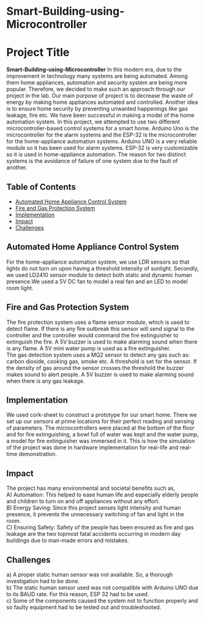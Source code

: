 # Smart-Building-using-Microcontroller
# Project Title
**Smart-Building-using-Microcontroller**
In this modern era, due to the improvement in technology many systems are being automated. Among them home appliances, automation and security system are being more popular. Therefore, we decided to make such an approach through our project in the lab. Our main purpose of project is to decrease the waste of energy by making home appliances automated and controlled. Another idea is to ensure home security by preventing unwanted happenings like gas leakage, fire etc. We have been successful in making a model of the home automation system. 
In this project, we attempted to use two different microcontroller-based control systems for a smart home. Arduino Uno is the microcontroller for the alarm systems and the ESP-32 is the microcontroller for the home-appliance automation systems. Arduino UNO is a very reliable module so it has been used for alarm systems. ESP-32 is very customizable so it is used in home-appliance automation. The reason for two distinct systems is the avoidance of failure of one system due to the fault of another. 

## Table of Contents
- [Automated Home Appliance Control System](#automated-home-appliance-control-system)
- [Fire and Gas Protection System](#fire-and-gas-protection-system)
- [Implementation](#implementation)
- [Impact](#impact)
- [Challenges](#challenges)

## Automated Home Appliance Control System
For the home-appliance automation system, we use LDR sensors so that lights do not turn on upon having a threshold intensity of sunlight. Secondly, we used LD2410 sensor module to detect both static and dynamic human presence.We used a 5V DC fan to model a real fan and an LED to model room light.

## Fire and Gas Protection System
The fire protection system uses a flame sensor module, which is used to detect flame. If there is any fire outbreak this sensor will send signal to the controller and the controller would command the fire extinguisher to extinguish the fire. A 5V buzzer is used to make alarming sound when there is any flame. A 5V mini water pump is used as a fire extinguisher.  
The gas detection system uses a MQ2 sensor to detect any gas such as: carbon dioxide, cooking gas, smoke etc. A threshold is set for the sensor. If the density of gas around the sensor crosses the threshold the buzzer makes sound to alert people. A 5V buzzer is used to make alarming sound when there is any gas leakage. 

## Implementation
We used cork-sheet to construct a prototype for our smart home. There we set up our sensors at prime locations for their perfect reading and sensing of parameters. The microcontrollers were placed at the bottom of the floor and for fire extinguishing, a bowl full of water was kept and the water pump, a model for fire extinguisher was immersed in it. This is how the simulation of the project was done in hardware implementation for real-life and real-time demonstration.

## Impact
The project has many environmental and societal benefits such as,  
A) Automation: This helped to ease human life and especially elderly people and children to turn on and off appliances without any effort.  
B) Energy Saving: Since this project senses light intensity and human presence, it prevents the unnecessary switching of fan and light in the room.  
C) Ensuring Safety: Safety of the people has been ensured as fire and gas leakage are the two topmost fatal accidents occurring in modern day buildings due to man-made errors and mistakes.

## Challenges
a) A proper static human sensor was not available. So, a thorough investigation had to be done.  
b) The static human sensor used was not compatible with Arduino UNO due to its BAUD rate. For this reason, ESP 32 had to be used.  
c) Some of the components caused the system not to function properly and so faulty equipment had to be tested out and troubleshooted.

